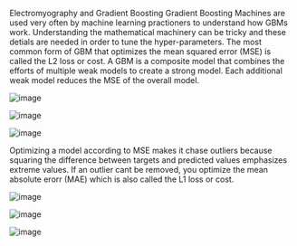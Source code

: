 Electromyography and Gradient Boosting 
Gradient Boosting Machines are used very often by machine learning practioners to understand how GBMs work. Understanding the mathematical machinery can be tricky and these detials are needed in order to tune the hyper-parameters. The most common form of GBM that optimizes the mean squared error (MSE) is called the L2 loss or cost. A GBM is a composite model that combines the efforts of multiple weak models to create a strong model. Each additional weak model reduces the MSE of the overall model.

![image](https://user-images.githubusercontent.com/117037344/204190930-4f6260a1-d054-44c6-9c20-e890b0ca1848.png)

![image](https://user-images.githubusercontent.com/117037344/204190880-3a6a80fc-21d2-4720-baa9-d0b5a372dce5.png)

![image](https://user-images.githubusercontent.com/117037344/204190899-529ef1ef-c782-40f9-9fc4-d330c62c869f.png)

Optimizing a model according to MSE makes it chase outliers because squaring the difference between targets and predicted values emphasizes extreme values. If an outlier cant be removed, you optimize the mean absolute erorr (MAE) which is also called the L1 loss or cost. 

![image](https://user-images.githubusercontent.com/117037344/204190986-f3436793-2fed-4799-8cdc-8f4b55b5937f.png)

![image](https://user-images.githubusercontent.com/117037344/204191036-9deeda80-71c6-44d9-99dc-76f914081ca3.png)

![image](https://user-images.githubusercontent.com/117037344/204191005-a85e1ace-c4bd-4d51-a214-aeaf0aa6fdab.png)

